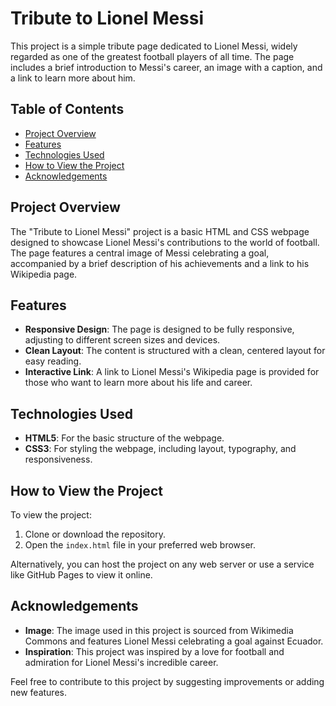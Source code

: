 # Tribute to Lionel Messi

This project is a simple tribute page dedicated to Lionel Messi, widely regarded as one of the greatest football players of all time. The page includes a brief introduction to Messi's career, an image with a caption, and a link to learn more about him.

## Table of Contents

- [Project Overview](#project-overview)
- [Features](#features)
- [Technologies Used](#technologies-used)
- [How to View the Project](#how-to-view-the-project)
- [Acknowledgements](#acknowledgements)

## Project Overview

The "Tribute to Lionel Messi" project is a basic HTML and CSS webpage designed to showcase Lionel Messi's contributions to the world of football. The page features a central image of Messi celebrating a goal, accompanied by a brief description of his achievements and a link to his Wikipedia page.

## Features

- **Responsive Design**: The page is designed to be fully responsive, adjusting to different screen sizes and devices.
- **Clean Layout**: The content is structured with a clean, centered layout for easy reading.
- **Interactive Link**: A link to Lionel Messi's Wikipedia page is provided for those who want to learn more about his life and career.

## Technologies Used

- **HTML5**: For the basic structure of the webpage.
- **CSS3**: For styling the webpage, including layout, typography, and responsiveness.

## How to View the Project

To view the project:

1. Clone or download the repository.
2. Open the `index.html` file in your preferred web browser.

Alternatively, you can host the project on any web server or use a service like GitHub Pages to view it online.

## Acknowledgements

- **Image**: The image used in this project is sourced from Wikimedia Commons and features Lionel Messi celebrating a goal against Ecuador.
- **Inspiration**: This project was inspired by a love for football and admiration for Lionel Messi's incredible career.

Feel free to contribute to this project by suggesting improvements or adding new features.
